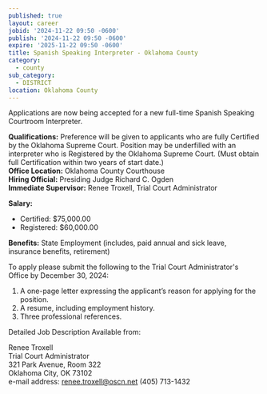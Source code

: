 ```yaml
---
published: true
layout: career
jobid: '2024-11-22 09:50 -0600'
publish: '2024-11-22 09:50 -0600'
expire: '2025-11-22 09:50 -0600'
title: Spanish Speaking Interpreter - Oklahoma County
category:
  - county
sub_category:
  - DISTRICT
location: Oklahoma County
---
```

Applications are now being accepted for a new full-time Spanish Speaking Courtroom Interpreter.

**Qualifications:** Preference will be given to applicants who are fully Certified by the Oklahoma Supreme Court. Position may be underfilled with an interpreter who is Registered by the Oklahoma Supreme Court. (Must obtain full Certification within two years of start date.)  
**Office Location:** Oklahoma County Courthouse  
**Hiring Official:** Presiding Judge Richard C. Ogden  
**Immediate Supervisor:** Renee Troxell, Trial Court Administrator  

**Salary:**  
- Certified:	$75,000.00
- Registered:	$60,000.00

**Benefits:** State Employment (includes, paid annual and sick leave, insurance benefits, retirement)

To apply please submit the following to the Trial Court Administrator's Office by December 30, 2024:
1.	A one-page letter expressing the applicant’s reason for applying for the position.
2.	A resume, including employment history.
3.	Three professional references.

Detailed Job Description Available from:

Renee Troxell  
Trial Court Administrator  
321 Park Avenue, Room 322  
Oklahoma City, OK 73102  
e-mail address: [renee.troxell@oscn.net](mailto:renee.troxell@oscn.net)
(405) 713-1432  

